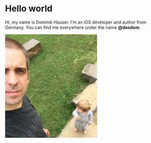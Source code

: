 # Hello world

Hi, my name is Dominik Hauser. I'm an iOS developer and author from Germany. You can find me everywhere under the name **@dasdom**.

<img src="../../general/avatar.png" width="300"/>
